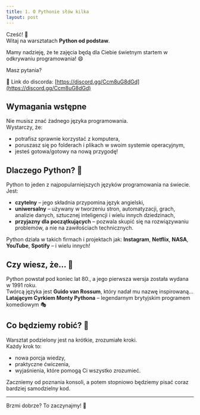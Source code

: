 ```yaml
---
title: 1. O Pythonie słów kilka
layout: post
---
```


Cześć! 🎈  
Witaj na warsztatach **Python od podstaw**.

Mamy nadzieję, że te zajęcia będą dla Ciebie świetnym startem w odkrywaniu programowania! 😄

Masz pytania? 

👾 Link do discorda: [https://discord.gg/Ccm8uG8dGd](https://discord.gg/Ccm8uG8dGd)

## Wymagania wstępne

Nie musisz znać żadnego języka programowania.  
Wystarczy, że:
- potrafisz sprawnie korzystać z komputera,
- poruszasz się po folderach i plikach w swoim systemie operacyjnym,
- jesteś gotowa/gotowy na nową przygodę!

## Dlaczego Python? 🧠

Python to jeden z najpopularniejszych języków programowania na świecie. Jest:
- **czytelny** – jego składnia przypomina język angielski,
- **uniwersalny** – używany w tworzeniu stron, automatyzacji, grach, analizie danych, sztucznej inteligencji i wielu innych dziedzinach,
- **przyjazny dla początkujących** – pozwala skupić się na rozwiązywaniu problemów, a nie na zawiłościach technicznych.

Python działa w takich firmach i projektach jak: **Instagram**, **Netflix**, **NASA**, **YouTube**, **Spotify** – i wielu innych!

## Czy wiesz, że… 🐍

Python powstał pod koniec lat 80., a jego pierwsza wersja została wydana w 1991 roku.  
Twórcą języka jest **Guido van Rossum**, który nadał mu nazwę inspirowaną… **Latającym Cyrkiem Monty Pythona** – legendarnym brytyjskim programem komediowym 🎭

## Co będziemy robić? 💾

Warsztat podzielony jest na krótkie, zrozumiałe kroki.  
Każdy krok to:
- nowa porcja wiedzy,
- praktyczne ćwiczenia,
- wyjaśnienia, które pomogą Ci wszystko zrozumieć.

Zaczniemy od poznania konsoli, a potem stopniowo będziemy pisać coraz bardziej samodzielny kod.

---

Brzmi dobrze? To zaczynajmy! 🚀

